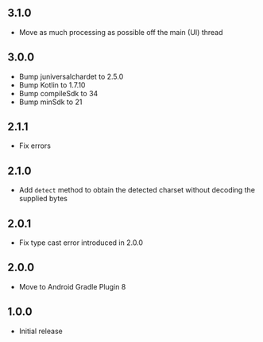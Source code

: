 ## 3.1.0
* Move as much processing as possible off the main (UI) thread

## 3.0.0
* Bump juniversalchardet to 2.5.0
* Bump Kotlin to 1.7.10
* Bump compileSdk to 34
* Bump minSdk to 21

## 2.1.1
* Fix errors

## 2.1.0
* Add `detect` method to obtain the detected charset without decoding the
  supplied bytes

## 2.0.1
* Fix type cast error introduced in 2.0.0

## 2.0.0
* Move to Android Gradle Plugin 8

## 1.0.0

* Initial release
